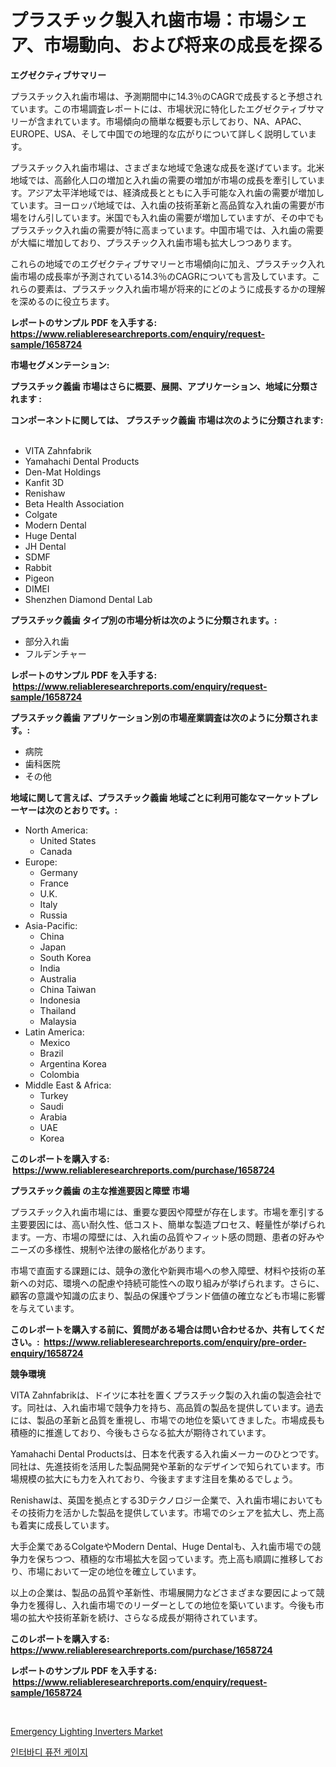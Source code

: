 <p><h1>プラスチック製入れ歯市場：市場シェア、市場動向、および将来の成長を探る</h1></p><p><strong>エグゼクティブサマリー</strong></p>
<p><p>プラスチック入れ歯市場は、予測期間中に14.3％のCAGRで成長すると予想されています。この市場調査レポートには、市場状況に特化したエグゼクティブサマリーが含まれています。市場傾向の簡単な概要も示しており、NA、APAC、EUROPE、USA、そして中国での地理的な広がりについて詳しく説明しています。</p><p>プラスチック入れ歯市場は、さまざまな地域で急速な成長を遂げています。北米地域では、高齢化人口の増加と入れ歯の需要の増加が市場の成長を牽引しています。アジア太平洋地域では、経済成長とともに入手可能な入れ歯の需要が増加しています。ヨーロッパ地域では、入れ歯の技術革新と高品質な入れ歯の需要が市場をけん引しています。米国でも入れ歯の需要が増加していますが、その中でもプラスチック入れ歯の需要が特に高まっています。中国市場では、入れ歯の需要が大幅に増加しており、プラスチック入れ歯市場も拡大しつつあります。</p><p>これらの地域でのエグゼクティブサマリーと市場傾向に加え、プラスチック入れ歯市場の成長率が予測されている14.3％のCAGRについても言及しています。これらの要素は、プラスチック入れ歯市場が将来的にどのように成長するかの理解を深めるのに役立ちます。</p></p>
<p><strong>レポートのサンプル PDF を入手する: <a href="https://www.reliableresearchreports.com/enquiry/request-sample/1658724">https://www.reliableresearchreports.com/enquiry/request-sample/1658724</a></strong></p>
<p><strong>市場セグメンテーション:</strong></p>
<p><strong> プラスチック義歯 市場はさらに概要、展開、アプリケーション、地域に分類されます :</strong></p>
<p><strong>コンポーネントに関しては、 プラスチック義歯 市場は次のように分類されます: &nbsp;</strong></p>
<p><ul><li>VITA Zahnfabrik</li><li>Yamahachi Dental Products</li><li>Den-Mat Holdings</li><li>Kanfit 3D</li><li>Renishaw</li><li>Beta Health Association</li><li>Colgate</li><li>Modern Dental</li><li>Huge Dental</li><li>JH Dental</li><li>SDMF</li><li>Rabbit</li><li>Pigeon</li><li>DIMEI</li><li>Shenzhen Diamond Dental Lab</li></ul></p>
<p><strong> プラスチック義歯 タイプ別の市場分析は次のように分類されます。:</strong></p>
<p><ul><li>部分入れ歯</li><li>フルデンチャー</li></ul></p>
<p><strong>レポートのサンプル PDF を入手する: &nbsp;<a href="https://www.reliableresearchreports.com/enquiry/request-sample/1658724">https://www.reliableresearchreports.com/enquiry/request-sample/1658724</a></strong></p>
<p><strong> プラスチック義歯 アプリケーション別の市場産業調査は次のように分類されます。:</strong></p>
<p><ul><li>病院</li><li>歯科医院</li><li>その他</li></ul></p>
<p><strong>地域に関して言えば、プラスチック義歯 地域ごとに利用可能なマーケットプレーヤーは次のとおりです。:</strong></p>
<p><ul>
    <li>
        North America:
        <ul>
            <li>United States</li>
            <li>Canada</li>
        </ul>
    </li>
    <li>
        Europe:
        <ul>
            <li>Germany</li>
            <li>France</li>
            <li>U.K.</li>
            <li>Italy</li>
            <li>Russia</li>
        </ul>
    </li>
    <li>
        Asia-Pacific:
        <ul>
            <li>China</li>
            <li>Japan</li>
            <li>South Korea</li>
            <li>India</li>
            <li>Australia</li>
            <li>China Taiwan</li>
            <li>Indonesia</li>
            <li>Thailand</li>
            <li>Malaysia</li>
        </ul>
    </li>
    <li>
        Latin America:
        <ul>
            <li>Mexico</li>
            <li>Brazil</li>
            <li>Argentina Korea</li>
            <li>Colombia</li>
        </ul>
    </li>
    <li>
        Middle East & Africa:
        <ul>
            <li>Turkey</li>
            <li>Saudi</li>
            <li>Arabia</li>
            <li>UAE</li>
            <li>Korea</li>
        </ul>
    </li>
    </ul></p>
<p><strong>このレポートを購入する: &nbsp;<a href="https://www.reliableresearchreports.com/purchase/1658724">https://www.reliableresearchreports.com/purchase/1658724</a></strong></p>
<p><strong>プラスチック義歯 の主な推進要因と障壁 市場</strong></p>
<p><p>プラスチック入れ歯市場には、重要な要因や障壁が存在します。市場を牽引する主要要因には、高い耐久性、低コスト、簡単な製造プロセス、軽量性が挙げられます。一方、市場の障壁には、入れ歯の品質やフィット感の問題、患者の好みやニーズの多様性、規制や法律の厳格化があります。</p><p>市場で直面する課題には、競争の激化や新興市場への参入障壁、材料や技術の革新への対応、環境への配慮や持続可能性への取り組みが挙げられます。さらに、顧客の意識や知識の広まり、製品の保護やブランド価値の確立なども市場に影響を与えています。</p></p>
<p><strong>このレポートを購入する前に、質問がある場合は問い合わせるか、共有してください。:&nbsp; <a href="https://www.reliableresearchreports.com/enquiry/pre-order-enquiry/1658724">https://www.reliableresearchreports.com/enquiry/pre-order-enquiry/1658724</a></strong></p>
<p><strong>競争環境</strong></p>
<p><p>VITA Zahnfabrikは、ドイツに本社を置くプラスチック製の入れ歯の製造会社です。同社は、入れ歯市場で競争力を持ち、高品質の製品を提供しています。過去には、製品の革新と品質を重視し、市場での地位を築いてきました。市場成長も積極的に推進しており、今後もさらなる拡大が期待されています。</p><p>Yamahachi Dental Productsは、日本を代表する入れ歯メーカーのひとつです。同社は、先進技術を活用した製品開発や革新的なデザインで知られています。市場規模の拡大にも力を入れており、今後ますます注目を集めるでしょう。</p><p>Renishawは、英国を拠点とする3Dテクノロジー企業で、入れ歯市場においてもその技術力を活かした製品を提供しています。市場でのシェアを拡大し、売上高も着実に成長しています。</p><p>大手企業であるColgateやModern Dental、Huge Dentalも、入れ歯市場での競争力を保ちつつ、積極的な市場拡大を図っています。売上高も順調に推移しており、市場において一定の地位を確立しています。</p><p>以上の企業は、製品の品質や革新性、市場展開力などさまざまな要因によって競争力を獲得し、入れ歯市場でのリーダーとしての地位を築いています。今後も市場の拡大や技術革新を続け、さらなる成長が期待されています。</p></p>
<p><strong>このレポートを購入する: &nbsp; <a href="https://www.reliableresearchreports.com/purchase/1658724">https://www.reliableresearchreports.com/purchase/1658724</a></strong></p>
<p><strong>レポートのサンプル PDF を入手する: &nbsp;<a href="https://www.reliableresearchreports.com/enquiry/request-sample/1658724">https://www.reliableresearchreports.com/enquiry/request-sample/1658724</a></strong><strong></strong></p>
<p>&nbsp;</p>
<p><p><a href="https://medium.com/@jsksk366/decoding-emergency-lighting-inverters-market-metrics-market-share-trends-and-growth-patterns-b47d42b20801">Emergency Lighting Inverters Market</a></p><p><a href="https://medium.com/@bruiser75687/%EC%9D%B8%ED%84%B0%EB%B0%94%EB%94%94-%ED%93%A8%EC%A0%84-%EC%BC%80%EC%9D%B4%EC%A7%80-%EC%8B%9C%EC%9E%A5-%EB%B6%84%EC%84%9D-%EA%B7%B8%EA%B2%83%EC%9D%98-cagr-%EC%8B%9C%EC%9E%A5-%EC%84%B8%EB%B6%84%ED%99%94-%EB%B0%8F-%EC%A0%84-%EC%84%B8%EA%B3%84-%EC%82%B0%EC%97%85-%EA%B0%9C%EC%9A%94-a2a0fd093e65">인터바디 퓨전 케이지</a></p></p>